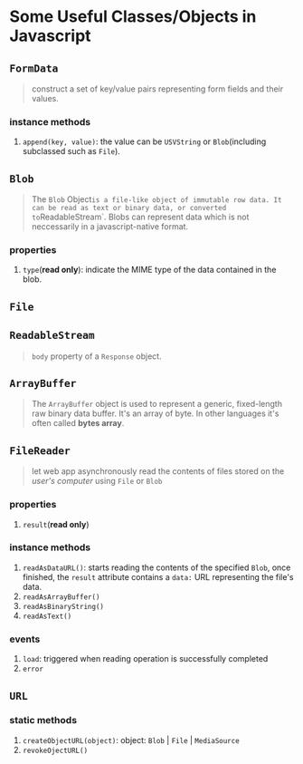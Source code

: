 # Some Useful Classes/Objects in Javascript

## `FormData`

> construct a set of key/value pairs representing form fields and their values.

### instance methods

1. `append(key, value)`: the value can be `USVString` or `Blob`(including subclassed such as `File`).

## `Blob`

> The `Blob` Object` is a file-like object of immutable row data. It can be read as text or binary data, or converted to `ReadableStream`. Blobs can represent data which is not neccessarily in a javascript-native format.

### properties

  1. `type`(**read only**): indicate the MIME type of the data contained in the blob.

## `File`

## `ReadableStream`

> `body` property of a `Response` object.

## `ArrayBuffer`

  > The `ArrayBuffer` object is used to represent a generic, fixed-length raw binary data buffer.
  > It's an array of byte. In other languages it's often called **bytes array**.

## `FileReader`

> let web app asynchronously read the contents of files stored on the _user's computer_ using `File` or `Blob`

### properties

1. `result`(**read only**)

### instance methods

1. `readAsDataURL()`: starts reading the contents of the specified `Blob`, once finished, the `result` attribute contains a `data:` URL representing the file's data.
2. `readAsArrayBuffer()`
3. `readAsBinaryString()`
4. `readAsText()`

### events

1. `load`: triggered when reading operation is successfully completed
2. `error`

## `URL`

### static methods

1. `createObjectURL(object)`: object: `Blob` | `File` | `MediaSource`
2. `revokeOjectURL()`
